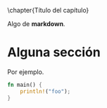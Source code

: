 \chapter{Título del capítulo}

Algo de **markdown**.

# Alguna sección

Por ejemplo.

```rust
fn main() {
    println!("foo");
}
```

